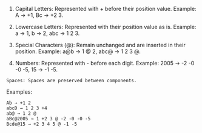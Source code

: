   1. Capital Letters: Represented with + before their position value.
    Example: A → +1, Bc → +2 3.

  2. Lowercase Letters: Represented with their position value as is.
    Example: a → 1, b → 2, abc → 1 2 3.

  3. Special Characters (@): Remain unchanged and are inserted in their position.
    Example: a@b → 1 @ 2, abc@ → 1 2 3 @.

  4. Numbers: Represented with - before each digit.
    Example: 2005 → -2 -0 -0 -5, 15 → -1 -5.

    Spaces: Spaces are preserved between components.

Examples:

    Ab → +1 2
    abcD → 1 2 3 +4
    ab@ → 1 2 @
    aBc@2005 → 1 +2 3 @ -2 -0 -0 -5
    Bcde@15 → +2 3 4 5 @ -1 -5
